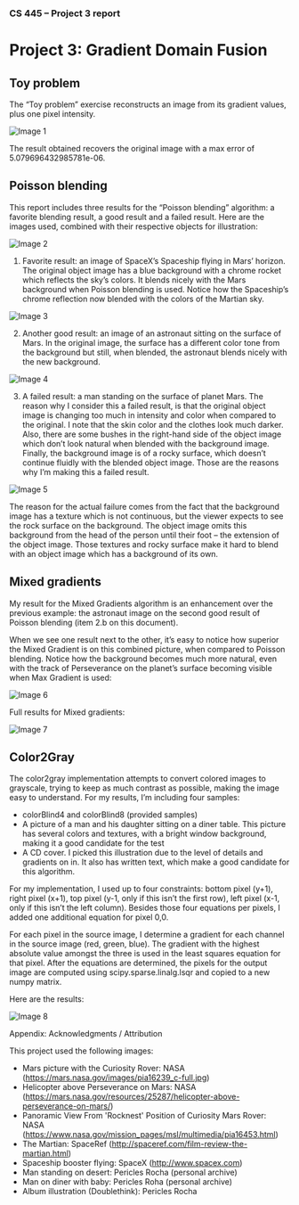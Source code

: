 ### CS 445 – Project 3 report

# Project 3: Gradient Domain Fusion

## Toy problem
The “Toy problem” exercise reconstructs an image from its gradient values, plus one pixel intensity. 

![](_readmeimages/image1.png "Image 1")</p>
</p> 

The result obtained recovers the original image with a max error of 5.079696432985781e-06.
 
## Poisson blending

This report includes three results for the “Poisson blending” algorithm: a favorite blending result, a good result and a failed result. Here are the images used, combined with their respective objects for illustration: 

![](_readmeimages/image2.png "Image 2")</p>
</p>
 
1. Favorite result: an image of SpaceX’s Spaceship flying in Mars’ horizon. The original object image has a blue background with a chrome rocket which reflects the sky’s colors. It blends nicely with the Mars background when Poisson blending is used. Notice how the Spaceship’s chrome reflection now blended with the colors of the Martian sky. 

![](_readmeimages/image3.png "Image 3")</p>
</p> 


2. Another good result: an image of an astronaut sitting on the surface of Mars. In the original image, the surface has a different color tone from the background but still, when blended, the astronaut blends nicely with the new background.

![](_readmeimages/image4.png "Image 4")</p>
</p> 

3. A failed result: a man standing on the surface of planet Mars. The reason why I consider this a failed result, is that the original object image is changing too much in intensity and color when compared to the original. I note that the skin color and the clothes look much darker. Also, there are some bushes in the right-hand side of the object image which don’t look natural when blended with the background image. Finally, the background image is of a rocky surface, which doesn’t continue fluidly with the blended object image. Those are the reasons why I’m making this a failed result.

![](_readmeimages/image5.png "Image 5")</p>
</p> 

The reason for the actual failure comes from the fact that the background image has a texture which is not continuous, but the viewer expects to see the rock surface on the background. The object image omits this background from the head of the person until their foot – the extension of the object image. Those textures and rocky surface make it hard to blend with an object image which has a background of its own. 

## Mixed gradients

My result for the Mixed Gradients algorithm is an enhancement over the previous example: the astronaut image on the second good result of Poisson blending (item 2.b on this document).

When we see one result next to the other, it’s easy to notice how superior the Mixed Gradient is on this combined picture, when compared to Poisson blending. Notice how the background becomes much more natural, even with the track of Perseverance on the planet’s surface becoming visible when Max Gradient is used:

![](_readmeimages/image6.png "Image 6")</p>
</p> 

Full results for Mixed gradients: 

![](_readmeimages/image7.png "Image 7")</p>
</p> 

## Color2Gray
The color2gray implementation attempts to convert colored images to grayscale, trying to keep as much contrast as possible, making the image easy to understand. For my results, I’m including four samples: 
- colorBlind4 and colorBlind8 (provided samples) 
- A picture of a man and his daughter sitting on a diner table. This picture has several colors and textures, with a bright window background, making it a good candidate for the test
- A CD cover. I picked this illustration due to the level of details and gradients on in. It also has written text, which make a good candidate for this algorithm. 

For my implementation, I used up to four constraints: bottom pixel (y+1), right pixel (x+1), top pixel (y-1, only if this isn’t the first row), left pixel (x-1, only if this isn’t the left column). Besides those four equations per pixels, I added one additional equation for pixel 0,0. 

For each pixel in the source image, I determine a gradient for each channel in the source image (red, green, blue). The gradient with the highest absolute value amongst the three is used in the least squares equation for that pixel. After the equations are determined, the pixels for the output image are computed using scipy.sparse.linalg.lsqr and copied to a new numpy matrix. 

Here are the results:

![](_readmeimages/image8.png "Image 8")</p>
</p> 

Appendix: Acknowledgments / Attribution

This project used the following images: 
- Mars picture with the Curiosity Rover: NASA (https://mars.nasa.gov/images/pia16239_c-full.jpg)
- Helicopter above Perseverance on Mars: NASA (https://mars.nasa.gov/resources/25287/helicopter-above-perseverance-on-mars/)
- Panoramic View From 'Rocknest' Position of Curiosity Mars Rover: NASA (https://www.nasa.gov/mission_pages/msl/multimedia/pia16453.html) 
- The Martian: SpaceRef (http://spaceref.com/film-review-the-martian.html)
- Spaceship booster flying: SpaceX (http://www.spacex.com) 
- Man standing on desert: Pericles Rocha (personal archive)
- Man on diner with baby: Pericles Roha (personal archive) 
- Album illustration (Doublethink): Pericles Rocha


